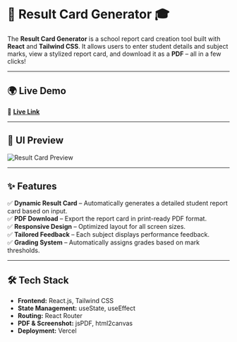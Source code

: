 # 🏫 Result Card Generator 🎓

The **Result Card Generator** is a school report card creation tool built with **React** and **Tailwind CSS**. It allows users to enter student details and subject marks, view a stylized report card, and download it as a **PDF** – all in a few clicks!

---

## 🌍 Live Demo

🔗 **[Live Link](https://result-card-sage.vercel.app/)** <!-- Replace with your actual link -->

---

## 📸 UI Preview

![Result Card Preview](https://i.ibb.co.com/ccsXs2zg/Screenshot-2025-08-06-223844.png) <!-- Replace with actual screenshot URL -->

---

## ✨ Features

✅ **Dynamic Result Card** – Automatically generates a detailed student report card based on input.  
✅ **PDF Download** – Export the report card in print-ready PDF format.  
✅ **Responsive Design** – Optimized layout for all screen sizes.  
✅ **Tailored Feedback** – Each subject displays performance feedback.  
✅ **Grading System** – Automatically assigns grades based on mark thresholds.

---

## 🛠 Tech Stack

- **Frontend:** React.js, Tailwind CSS
- **State Management:** useState, useEffect
- **Routing:** React Router
- **PDF & Screenshot:** jsPDF, html2canvas
- **Deployment:** Vercel
